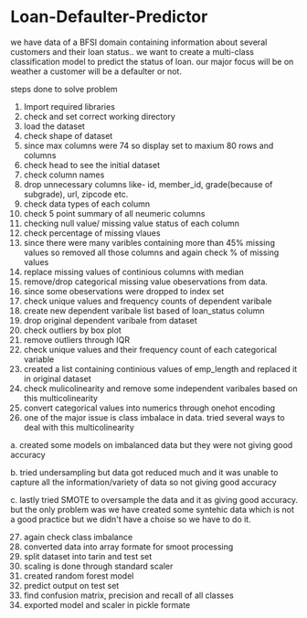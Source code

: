 # Loan-Defaulter-Predictor
we have data of a BFSI domain containing information about several customers and their loan status.. we want to create a multi-class classification model to predict the status of loan. our major focus will be on weather a customer will be a defaulter or not.

steps done to solve problem

1. Import required libraries
2. check and set correct working directory
3. load the dataset
4. check shape of dataset
5. since max columns were 74 so display set to maxium 80 rows and columns
6. check head to see the initial dataset
7. check column names
8. drop unnecessary columns like- id, member_id, grade(because of subgrade), url, zipcode etc.
9. check data types of each column
10. check 5 point summary of all neumeric columns
11. checking null value/ missing value status of each column
12. check percentage of missing vlaues
13. since there were many varibles containing more than 45% missing values so removed all those columns and again check % of missing values
14. replace missing values of continious columns with median
15. remove/drop categorical missing value obeservations from data.
16. since some obeservations were dropped to index set
17. check unique values and frequency counts of dependent varibale
18. create new dependent varibale list based of loan_status column
19. drop original dependent varibale from dataset
20. check outliers by box plot
21. remove outliers through IQR
22. check unique values and their frequency count of each categorical variable
23. created a list containing continious values of emp_length and replaced it in original dataset
24. check mulicolinearity and remove some independent varibales based on this multicolinearity
25. convert categorical values into numerics through onehot encoding
26. one of the major issue is class imbalace in data. tried several ways to deal with this multicolinearity

a. created some models on imbalanced data but they were not giving good accuracy

b. tried undersampling but data got reduced much and it was unable to capture all the information/variety of data so not giving good accuracy

c. lastly tried SMOTE to oversample the data and it as giving good accuracy. but the only problem was we have created some syntehic data which is not a good practice but we didn't have a choise so we have to do it.
    
27. again check class imbalance
28. converted data into array formate for smoot processing
29. split dataset into tarin and test set
30. scaling is done through standard scaler
31. created random forest model
32. predict output on test set
33. find confusion matrix, precision and recall of all classes
34. exported model and scaler in pickle formate
